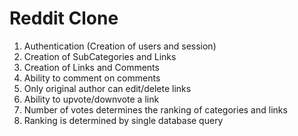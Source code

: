 Reddit Clone
======
1. Authentication (Creation of users and session)
2. Creation of SubCategories and Links
3. Creation of Links and Comments
4. Ability to comment on comments
5. Only original author can edit/delete links
6. Ability to upvote/downvote a link
7. Number of votes determines the ranking of categories and links
8. Ranking is determined by single database query

